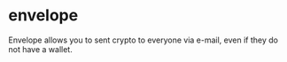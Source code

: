 # envelope
Envelope allows you to sent crypto to everyone via e-mail, even if they do not have a wallet.
